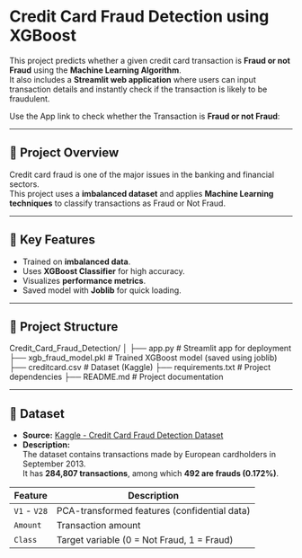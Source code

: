 # Credit Card Fraud Detection using XGBoost

This project predicts whether a given credit card transaction is **Fraud or not Fraud** using the **Machine Learning Algorithm**.  
It also includes a **Streamlit web application** where users can input transaction details and instantly check if the transaction is likely to be fraudulent.

Use the App link to check whether the Transaction is **Fraud or not Fraud**:

---

## 🚀 Project Overview

Credit card fraud is one of the major issues in the banking and financial sectors.  
This project uses a **imbalanced dataset** and applies **Machine Learning techniques** to classify transactions as Fraud or Not Fraud.

---

## 🧠 Key Features
- Trained on **imbalanced data**.
- Uses **XGBoost Classifier** for high accuracy.
- Visualizes **performance metrics**.
- Saved model with **Joblib** for quick loading.

---

## 📂 Project Structure

Credit_Card_Fraud_Detection/
│
├── app.py # Streamlit app for deployment
├── xgb_fraud_model.pkl # Trained XGBoost model (saved using joblib)
├── creditcard.csv # Dataset (Kaggle)
├── requirements.txt # Project dependencies
├── README.md # Project documentation

---

## 🧾 Dataset

- **Source:** [Kaggle - Credit Card Fraud Detection Dataset](https://www.kaggle.com/mlg-ulb/creditcardfraud)
- **Description:**  
  The dataset contains transactions made by European cardholders in September 2013.  
  It has **284,807 transactions**, among which **492 are frauds (0.172%)**.

| Feature | Description |
|----------|--------------|
| `V1` - `V28` | PCA-transformed features (confidential data) |
| `Amount` | Transaction amount |
| `Class` | Target variable (0 = Not Fraud, 1 = Fraud) |
